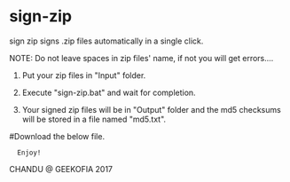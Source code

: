 # sign-zip
sign zip signs .zip files automatically in a single click.

NOTE: Do not leave spaces in zip files' name, if not you will get errors....

1. Put your zip files in "Input" folder.

2. Execute "sign-zip.bat" and  wait for completion.

3. Your signed zip files will be in "Output" folder and the md5 checksums will be stored in a file named "md5.txt".

#Download the below file. 

      Enjoy!
 CHANDU @ GEEKOFIA 2017


